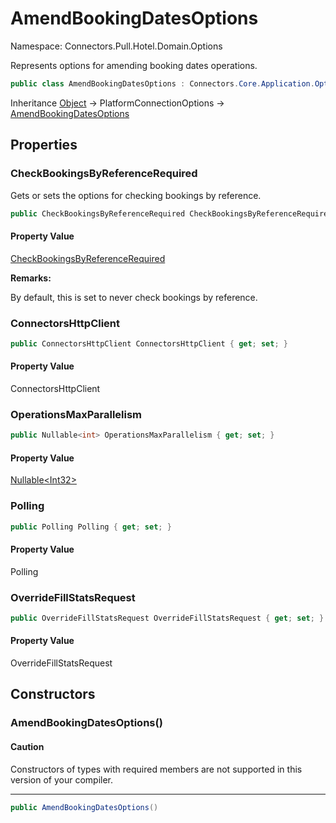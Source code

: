# AmendBookingDatesOptions

Namespace: Connectors.Pull.Hotel.Domain.Options

Represents options for amending booking dates operations.

```csharp
public class AmendBookingDatesOptions : Connectors.Core.Application.Options.PlatformConnectionOptions
```

Inheritance [Object](https://docs.microsoft.com/en-us/dotnet/api/system.object) → PlatformConnectionOptions → [AmendBookingDatesOptions](./connectors.pull.hotel.domain.options.amendbookingdatesoptions)

## Properties

### **CheckBookingsByReferenceRequired**

Gets or sets the options for checking bookings by reference.

```csharp
public CheckBookingsByReferenceRequired CheckBookingsByReferenceRequired { get; set; }
```

#### Property Value

[CheckBookingsByReferenceRequired](./connectors.pull.hotel.domain.options.checkbookingsbyreferencerequired)<br />

**Remarks:**

By default, this is set to never check bookings by reference.

### **ConnectorsHttpClient**

```csharp
public ConnectorsHttpClient ConnectorsHttpClient { get; set; }
```

#### Property Value

ConnectorsHttpClient<br />

### **OperationsMaxParallelism**

```csharp
public Nullable<int> OperationsMaxParallelism { get; set; }
```

#### Property Value

[Nullable\<Int32\>](https://docs.microsoft.com/en-us/dotnet/api/system.nullable-1)<br />

### **Polling**

```csharp
public Polling Polling { get; set; }
```

#### Property Value

Polling<br />

### **OverrideFillStatsRequest**

```csharp
public OverrideFillStatsRequest OverrideFillStatsRequest { get; set; }
```

#### Property Value

OverrideFillStatsRequest<br />

## Constructors

### **AmendBookingDatesOptions()**

#### Caution

Constructors of types with required members are not supported in this version of your compiler.

---

```csharp
public AmendBookingDatesOptions()
```
